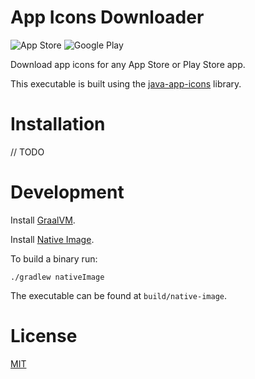 App Icons Downloader
=====================

![App Store](https://www.apple.com/v/ios/app-store/d/images/overview/app_store_icon__fngcxe43zo2u_large.jpg)
![Google Play](https://www.gstatic.com/android/market_images/web/play_prism_hlock_2x.png)

Download app icons for any App Store or Play Store app. 

This executable is built using the [java-app-icons](https://github.com/petarov/java-app-icons) library.

# Installation

// TODO

# Development

Install [GraalVM](https://www.graalvm.org/docs/getting-started-with-graalvm).

Install [Native Image](https://www.graalvm.org/reference-manual/native-image).

To build a binary run:

    ./gradlew nativeImage 

The executable can be found at `build/native-image`. 

# License

[MIT](LICENSE)


